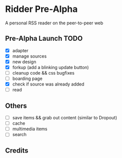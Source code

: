 # Ridder Pre-Alpha
A personal RSS reader on the peer-to-peer web

## Pre-Alpha Launch TODO

- [x] adapter
- [x] manage sources
- [x] new design
- [x] forkup (add a blinking update button)
- [ ] cleanup code && css bugfixes
- [ ] boarding page
- [x] check if source was already added
- [ ] read

## Others
- [ ] save items && grab out content (similar to Dropout)
- [ ] cache
- [ ] multimedia items
- [ ] search

## Credits
